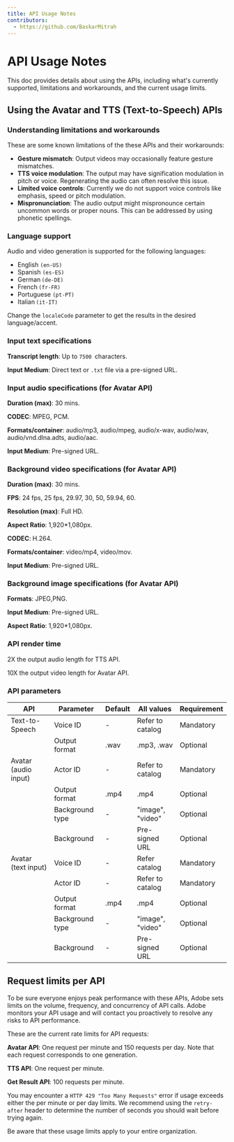 ```yaml
---
title: API Usage Notes
contributors:
  - https://github.com/BaskarMitrah
---
```


# API Usage Notes

This doc provides details about using the APIs, including what's currently supported, limitations and workarounds, and the current usage limits.

## Using the Avatar and TTS (Text-to-Speech) APIs

### Understanding limitations and workarounds

These are some known limitations of the these APIs and their workarounds:

- **Gesture mismatch**: Output videos may occasionally feature gesture mismatches.
- **TTS voice modulation**: The output may have signification modulation in pitch or voice. Regenerating the audio can often resolve this issue.
- **Limited voice controls**: Currently we do not support voice controls like emphasis, speed or pitch modulation.
- **Mispronunciation**: The audio output might mispronounce certain uncommon words or proper nouns. This can be addressed by using phonetic spellings.

### Language support

Audio and video generation is supported for the following languages:

- English ```(en-US)```
- Spanish ```(es-ES)```
- German ```(de-DE)```
- French ```(fr-FR)```
- Portuguese ```(pt-PT)```
- Italian ```(it-IT)```

Change the ```localeCode``` parameter to get the results in the desired language/accent.

### Input text specifications

**Transcript length**: Up to ```7500 ```characters.

 **Input Medium**: Direct text or ```.txt``` file via a pre-signed URL.

### Input audio specifications (for Avatar API)

**Duration (max)**: 30 mins.

**CODEC**: MPEG, PCM.

**Formats/container**: audio/mp3, audio/mpeg, audio/x-wav, audio/wav, audio/vnd.dlna.adts, audio/aac.

**Input Medium**: Pre-signed URL.

### Background video specifications (for Avatar API)

**Duration (max)**: 30 mins.

**FPS**: 24 fps, 25 fps, 29.97, 30, 50, 59.94, 60.

**Resolution (max)**: Full HD.

**Aspect Ratio**: 1,920*1,080px.

**CODEC**: H.264.
  
**Formats/container**: video/mp4, video/mov.

**Input Medium**: Pre-signed URL.

### Background image specifications (for Avatar API)

**Formats**: JPEG,PNG.

**Input Medium**: Pre-signed URL.

**Aspect Ratio**: 1,920*1,080px.

### API render time

<InlineNestedAlert variant="info" iconPosition="right">

   2X the output audio length for TTS API.

   10X the output video length for Avatar API.

 </InlineNestedAlert>

### API parameters

| API                  | Parameter       | Default | All values | Requirement |
|----------------------|-----------------|---------------|-----------------|--------------------|
| Text-to-Speech       | Voice ID        | -             | Refer to catalog   | Mandatory          |
|                      | Output format   | .wav          | .mp3, .wav       | Optional           |
| Avatar  (audio input) | Actor ID        | -             | Refer to catalog   | Mandatory          |
|                      | Output format   | .mp4          | .mp4            | Optional           |
|                      | Background type | -             | "image", "video" | Optional           |
|                      | Background      | -             | Pre-signed URL  | Optional           |
| Avatar (text input) | Voice ID        | -             | Refer catalog   | Mandatory          |
|                      | Actor ID        | -             | Refer to catalog   | Mandatory          |
|                      | Output format   | .mp4          | .mp4            | Optional           |
|                      | Background type | -             | "image", "video" | Optional           |
|                      | Background      | -             | Pre-signed URL  | Optional           |

## Request limits per API

To be sure everyone enjoys peak performance with these APIs, Adobe sets limits on the volume, frequency, and concurrency of API calls. Adobe monitors your API usage and will contact you proactively to resolve any risks to API performance.

These are the current rate limits for API requests:

**Avatar API**: One request per minute and 150 requests per day. Note that each request corresponds to one generation.

**TTS API**: One request per minute.

**Get Result API**: 100 requests per minute.

You may encounter a `HTTP 429 "Too Many Requests"` error if usage exceeds either the per minute or per day limits. We recommend using the `retry-after` header to determine the number of seconds you should wait before trying again.

<InlineAlert variant="warning" slots="text" />

Be aware that these usage limits apply to your entire organization.
